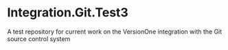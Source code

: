 Integration.Git.Test3
=====================

A test repository for current work on the VersionOne integration with the Git source control system